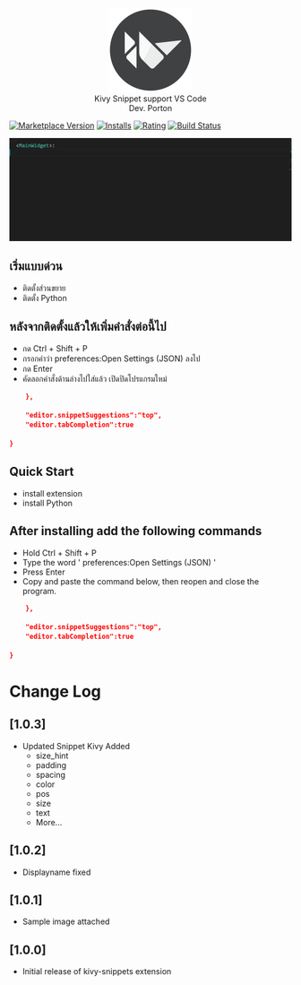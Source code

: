 <p align="center"><a href="#" ><img src="images/icons_kv.png" height="150px" style/></a>
<br>
  Kivy Snippet support VS Code
  <br>
  Dev. Porton
</p>

[![Marketplace Version](https://vsmarketplacebadge.apphb.com/version/watchakorn-18k.kivy-snippets.svg)](https://marketplace.visualstudio.com/items?itemName=watchakorn-18k.kivy-snippets) [![Installs](https://vsmarketplacebadge.apphb.com/installs/watchakorn-18k.kivy-snippets.svg)](https://marketplace.visualstudio.com/items?itemName=watchakorn-18k.kivy-snippets) [![Rating](https://vsmarketplacebadge.apphb.com/rating/watchakorn-18k.kivy-snippets.svg)](https://marketplace.visualstudio.com/items?itemName=watchakorn-18k.kivy-snippets) [![Build Status](https://travis-ci.org/formulahendry/vscode-auto-rename-tag.svg?branch=master)](#)

<p align="center" ><a href="#" ><kbd> <img src="images/use_snippet_1.gif"  width="800"/></kbd></a></p> 


## เริ่มแบบด่วน
- ติดตั้งส่วนขยาย 
- ติดตั้ง Python

## หลังจากติดตั้งแล้วให้เพิ่มคำสั่งต่อนี้ไป
- กด Ctrl + Shift + P 
- กรอกคำว่า preferences:Open Settings (JSON) ลงไป
- กด Enter
- คัดลอกคำสั่งด้านล่างไปใส่แล้ว เปิดปิดโปรแกรมใหม่
```json
    },

    "editor.snippetSuggestions":"top",
    "editor.tabCompletion":true
       
}
```

## Quick Start
- install extension
- install Python

## After installing add the following commands
- Hold Ctrl + Shift + P 
- Type the word ' preferences:Open Settings (JSON) '
- Press Enter
- Copy and paste the command below, then reopen and close the program.
```json
    },

    "editor.snippetSuggestions":"top",
    "editor.tabCompletion":true
       
}
```

# Change Log



## [1.0.3]
- Updated Snippet Kivy Added 
    - size_hint
    - padding
    - spacing
    - color
    - pos
    - size
    - text
    - More...

## [1.0.2]
- Displayname fixed

## [1.0.1]

- Sample image attached

## [1.0.0]

- Initial release of kivy-snippets extension